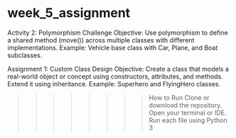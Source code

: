 # week_5_assignment
Activity 2: Polymorphism Challenge
Objective: Use polymorphism to define a shared method (move()) across multiple classes with different implementations.
Example: Vehicle base class with Car, Plane, and Boat subclasses.

Assignment 1: Custom Class Design
Objective: Create a class that models a real-world object or concept using constructors, attributes, and methods. Extend it using inheritance.
Example: Superhero and FlyingHero classes.

>>>>>>>>How to Run
Clone or download the repository.
Open your terminal or IDE.
Run each file using Python 3
